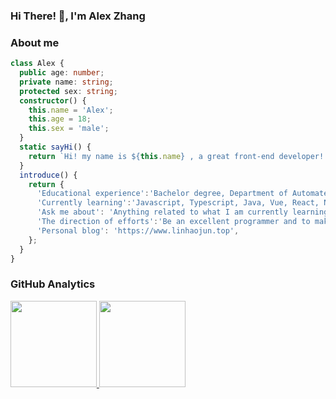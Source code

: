 ### Hi There! 👋, I'm Alex Zhang

### About me

```Typescript
class Alex {
  public age: number;
  private name: string;
  protected sex: string;
  constructor() {
    this.name = 'Alex';
    this.age = 18;
    this.sex = 'male';
  }
  static sayHi() {
    return `Hi! my name is ${this.name} , a great front-end developer! `;
  }
  introduce() {
    return {
      'Educational experience':'Bachelor degree, Department of Automated Science and Technology, Beijing Institute of Technology(ZhuHai)',
      'Currently learning':'Javascript, Typescript, Java, Vue, React, Node, MySQL, MongoDB',
      'Ask me about': 'Anything related to what I am currently learning',
      'The direction of efforts':'Be an excellent programmer and to make a difference in the world! ',
      'Personal blog': 'https://www.linhaojun.top',
    };
  }
}
```

### GitHub Analytics

<a href="https://github.com/linhaojun857">
   <img align="" height="137.9px" src="https://github-readme-stats.vercel.app/api?username=Alextt666&include_all_commits=true&count_private=true&hide_title=true&show_icons=true&include_all_commits=true&line_height=21"/>
   <img align="" height="137.9px" src="https://github-readme-stats.vercel.app/api/top-langs/?username=Alextt666&hide_title=true&layout=compact"/>
</a>
